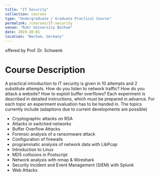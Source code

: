 ```yaml
---
title: "IT Security"
collection: courses
type: "Undergraduate / Graduate Practical Course"
permalink: /courses/IT-security
venue: "Ruhr University Bochum"
date: 2019-10-01
location: "Bochum, Germany"
---
```


offered by Prof. Dr. Schwenk

Course Description
======

A practical introduction to IT security is given in 10 attempts and 2 substitute attempts.
How do you listen to network traffic?
How do you attack a website?
How to exploit buffer overflows?
Each experiment is described in detailed instructions, which must be prepared in advance.
For each topic an experiment evaluation has to be handed in.
The topics currently include (adaptions due to current developments are possible)

* Cryptographic attacks on RSA
* Attacks in switched networks
* Buffer Overflow Attacks
* Forensic analysis of a ransomware attack
* Configuration of firewalls
* programmatic analysis of network data with LibPcap
* Introduction to Linux
* MD5 collisions in Postscript
* Network analysis with nmap & Wireshark
* Security Incident and Event Management (SIEM) with Splunk
* Web Attacks
